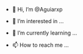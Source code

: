 - 👋 Hi, I’m @Aguiarxp
- 👀 I’m interested in ...
- 🌱 I’m currently learning ...

- 📫 How to reach me ...

<!---
Aguiarxp/Aguiarxp is a ✨ special ✨ repository because its `README.md` (this file) appears on your GitHub profile.
You can click the Preview link to take a look at your changes.
--->
